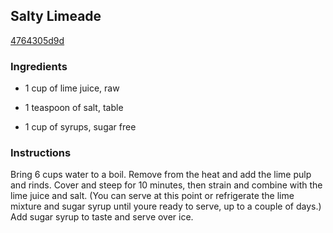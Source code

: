 ## Salty Limeade

[4764305d9d](http://www.epicurious.com/recipes/food/views/salty-limeade-386499)

### Ingredients

 - 1 cup of lime juice, raw

 - 1 teaspoon of salt, table

 - 1 cup of syrups, sugar free

### Instructions

Bring 6 cups water to a boil. Remove from the heat and add the lime pulp and rinds. Cover and steep for 10 minutes, then strain and combine with the lime juice and salt. (You can serve at this point or refrigerate the lime mixture and sugar syrup until youre ready to serve, up to a couple of days.) Add sugar syrup to taste and serve over ice.